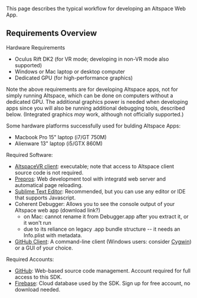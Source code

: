 This page describes the typical workflow for developing an Altspace Web App.

## Requirements Overview

Hardware Requirements
* Oculus Rift DK2 (for VR mode; developing in non-VR mode also supported)
* Windows or Mac laptop or desktop computer
* Dedicated GPU (for high-performance graphics)

Note the above requirements are for developing Altspace apps, not for simply running Altspace, which can be done on computers without a dedicated GPU.  The additional graphics power is needed when developing apps since you will also be running additional debugging tools, described below. (Integrated graphics *may* work, although not officially supported.)

Some hardware platforms successfully used for bulding Altspace Apps:
* Macbook Pro 15" laptop (i7/GT 750M)
* Alienware 13" laptop (i5/GTX 860M)

Required Software:
* [AltspaceVR client]: executable; note that access to Altspace client source code is not required.
* [Prepros]: Web development tool with integratd web server and automatical page reloading.
* [Sublime Text Editor]: Recommended, but you can use any editor or IDE that supports Javascript.
* Coherent Debugger: Allows you to see the console output of your Altspace web app (download link?)
    * on Mac: cannot rename it from Debugger.app after you extract it, or it won't run
    * due to its reliance on legacy .app bundle structure -- it needs an Info.plist with metadata.
* [GitHub Client]: A command-line client (Windows users: consider [Cygwin]) or a GUI of your choice. 

Required Accounts:
* [GitHub]: Web-based source code management. Account required for full access to this SDK.
* [Firebase]: Cloud database used by the SDK. Sign up for free account, no download needed. 

[AltspaceVR client]: http://account.altspacevr.com
[Firebase]: http://firebase.com
[Prepros]: https://prepros.io/
[Sublime Text Editor]: http://www.sublimetext.com/
[GitHub]: https://github.com/
[GitHub Client]: http://git-scm.com/downloads/guis
[Cygwin]: https://www.cygwin.com/
